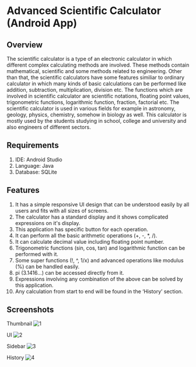 # Advanced Scientific Calculator (Android App)

## Overview
The scientific calculator is a type of an electronic calculator in which different complex calculating methods are involved. These methods contain mathematical, scientific and some methods related to engineering. Other than that, the scientific calculators have some features similiar to ordinary calculator in which many kinds of basic calculations can be performed like addition, subtraction, multiplication, division etc. The functions which are involved in scientific calculator are scientific notations, floating point values, trigonometric functions, logarithmic function, fraction, factorial etc. The scientific calculator is used in various fields for example in astronomy, geology, physics, chemistry, somehow in biology as well. This calculator is mostly used by the students studying in school, college and university and also engineers of different sectors. 

## Requirements

1.	IDE: Android Studio
2.	Language: Java
3.	Database: SQLite

## Features
1. It has a simple responsive UI design that can be understood easily by all users and fits with all sizes of screens. 
2. The calculator has a standard display and it shows complicated expressions on it's display.
3. This application has specific button for each operation.
4. It can perform all the basic arithmetic operations (+, -, *, /). 
5. It can calculate decimal value including floating point number. 
6. Trigonometric functions (sin, cos, tan) and logarithmic function can be performed with it.
7. Some super functions (!, ^, 1/x) and advanced operations like modulus (%) can be handled easily.
8. pi (3.1416…) can be accessed directly from it.
9. Expressions involving any combination of the above can be solved by this application.
10. Any calculation from start to end will be found in the ‘History’ section.

## Screenshots

Thumbnail
![1](https://user-images.githubusercontent.com/30154496/82138326-70252480-9841-11ea-9ed0-167bccca5ab1.jpg)

UI
![2](https://user-images.githubusercontent.com/30154496/82138329-72877e80-9841-11ea-8cd0-b989dc926a86.jpg)

Sidebar
![3](https://user-images.githubusercontent.com/30154496/82138330-72877e80-9841-11ea-9c3b-f1537ec376f6.jpg)

History
![4](https://user-images.githubusercontent.com/30154496/82138331-73201500-9841-11ea-8a60-e22a0150c2fd.jpg)


